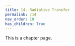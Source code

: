 ```yaml
---
title: 14. Radiative Transfer
permalink: /14
nav_order: 10
has_children: True
---
```


This is a chapter page.